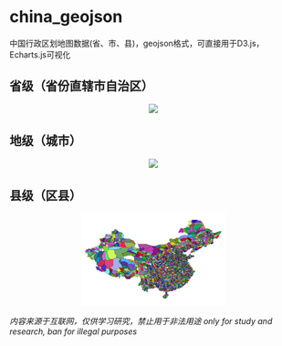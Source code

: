 # china_geojson
中国行政区划地图数据(省、市、县)，geojson格式，可直接用于D3.js，Echarts.js可视化

## 省级（省份直辖市自治区）

<p align="center">
<img src="./images/省.png" width="50%" />
</p>

## 地级（城市）

<p align="center">
<img src="./images/市.png" width="50%" />
</p>

## 县级（区县）

<p align="center">
<img src="./images/县.png" width="50%" />
</p>

*内容来源于互联网，仅供学习研究，禁止用于非法用途*
*only for study and research, ban for illegal purposes*